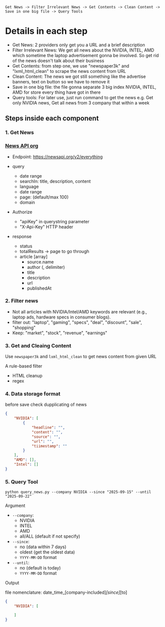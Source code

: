 ```mermaid
Get News -> Filter Irrelevant News -> Get Contents -> Clean Content -> Save in one big file -> Query Tools
```

# Details in each step
- Get News: 2 providers only get you a URL and a brief description
- Filter Irrelevant News: We get all news about the NVIDIA, INTEL, AMD which sometime the laptop advertisement gonna be involved. So get rid of the news doesn't talk about their business
- Get Contents: from step one, we use "newspaper3k" and "lxml_html_clean" to scrape the news content from URL
- Clean Content: The news we got still something like the advertise banners, text on button so we have to remove it
- Save in one big file: the file gonna separate 3 big index NVIDIA, INTEL, AMD for store every thing have got in there
- Query tools: For later use, just run command to get the news e.g. Get only NVIDIA news, Get all news from 3 company that within a week


## Steps inside each component
### **1. Get News**
### [News API org](https://newsapi.org)

- Endpoint: https://newsapi.org/v2/everything
- query
    - date range
    - searchIn: title, description, content
    - language
    - date range
    - page: (default/max 100)
    - domain
- Authorize
    - "apiKey" in querystring parameter
    - "X-Api-Key" HTTP header

- response
    - status
    - totalResults -> page to go through
    - article [array]
        - source.name
        - author (, delimiter)
        - title
        - description
        - url
        - publishedAt

### **2. Filter news**
- Not all articles with NVIDIA/Intel/AMD keywords are relevant (e.g., laptop ads, hardware specs in consumer blogs).
- filter out: "laptop", "gaming", "specs", "deal", "discount", "sale", "shopping"
- Keep: "market", "stock", "revenue", "earnings"

### **3. Get and Cleaing Content**
Use `newspaper3k` and `lxml_html_clean` to get news content from given URL

A rule-based filter
- HTML cleanup
- regex

### **4. Data storage format**
before save check dupplicating of news

```json
{
    "NVIDIA": [
        {
            "headline": "",
            "content": "",
            "source": "",
            "url": "",
            "tiimestamp": ""
        }
    ],
    "AMD": [],
    "Intel": []
}
```

### **5. Query Tool**

```
python query_news.py --company NVIDIA --since "2025-09-15" --until "2025-09-22"
```

Argument
- `--company`:
    - NVIDIA
    - INTEL
    - AMD
    - all/ALL (default if not specify)
- `--since`:
    - no (data within 7 days)
    - oldest (get the oldest data)
    - `YYYY-MM-DD` format
- `--until`:
    - no (default is today)
    - `YYYY-MM-DD` format

Output

file nomenclature: date_time_[company-included]_[since]_[to]

```json
{
    "NVIDIA": [

    ]
}
```